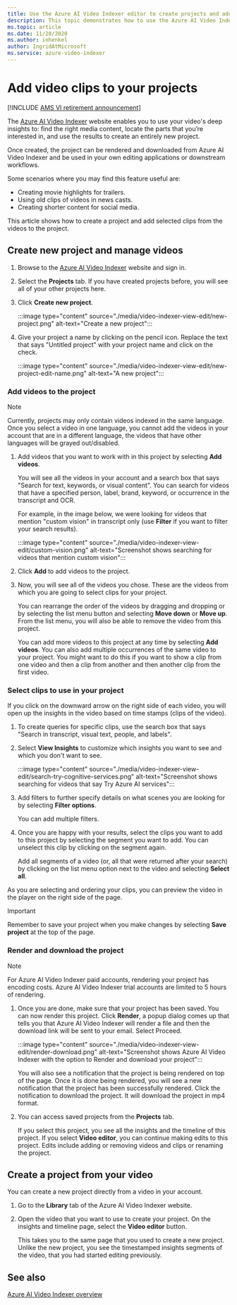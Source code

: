 ```yaml
---
title: Use the Azure AI Video Indexer editor to create projects and add video clips
description: This topic demonstrates how to use the Azure AI Video Indexer editor to create projects and add video clips.
ms.topic: article
ms.date: 11/28/2020
ms.author: inhenkel
author: IngridAtMicrosoft
ms.service: azure-video-indexer
---
```


# Add video clips to your projects

[!INCLUDE [AMS VI retirement announcement](./includes/important-ams-retirement-avi-announcement.md)]

The [Azure AI Video Indexer](https://www.videoindexer.ai/) website enables you to use your video's deep insights to: find the right media content, locate the parts that you’re interested in, and use the results to create an entirely new project. 

Once created, the project can be rendered and downloaded from Azure AI Video Indexer and be used in your own editing applications or downstream workflows.

Some scenarios where you may find this feature useful are: 

* Creating movie highlights for trailers.
* Using old clips of videos in news casts.
* Creating shorter content for social media.

This article shows how to create a project and add selected clips from the videos to the project. 

## Create new project and manage videos

1. Browse to the [Azure AI Video Indexer](https://www.videoindexer.ai/) website and sign in.
1. Select the **Projects** tab. If you have created projects before, you  will see all of your other projects here.
1. Click **Create new project**.  

    :::image type="content" source="./media/video-indexer-view-edit/new-project.png" alt-text="Create a new project":::
1. Give your project a name by clicking on the pencil icon. Replace the text that says "Untitled project" with your project name and click on the check.

    :::image type="content" source="./media/video-indexer-view-edit/new-project-edit-name.png" alt-text="A new project":::
    
### Add videos to the project

> [!NOTE]
> Currently, projects may only contain videos indexed in the same language. </br>Once you select a video in one language, you cannot add the videos in your account that are in a different language, the videos that have other languages will be grayed out/disabled.

1. Add videos that you want to work with in this project by selecting **Add videos**.

    You will see all the videos in your account and a search box that says "Search for text, keywords, or visual content". You can search for videos that have a specified person, label, brand, keyword, or occurrence in the transcript and OCR.
    
    For example, in the image below, we were looking for videos that mention "custom vision" in transcript only (use **Filter** if you want to filter your search results).
    
    :::image type="content" source="./media/video-indexer-view-edit/custom-vision.png" alt-text="Screenshot shows searching for videos that mention custom vision":::
1. Click **Add** to add videos to the project.
1. Now, you will see all of the videos you chose. These are the videos from which you are going to select clips for your project.

    You can rearrange the order of the videos by dragging and dropping or by selecting the list menu button and selecting **Move down** or **Move up**. From the list menu, you will also be able to remove the video from this project. 
    
    You can add more videos to this project at any time by selecting **Add videos**. You can also add multiple occurrences of the same video to your project. You might want to do this if you want to show a clip from one video and then a clip from another and then another clip from the first video. 

### Select clips to use in your project

If you click on the downward arrow on the right side of each video, you will open up the insights in the video based on time stamps (clips of the video). 

1. To create queries for specific clips, use the search box that says "Search in transcript, visual text, people, and labels".
1. Select **View Insights** to customize which insights you want to see and which you don't want to see. 

    :::image type="content" source="./media/video-indexer-view-edit/search-try-cognitive-services.png" alt-text="Screenshot shows searching for videos that say Try Azure AI services":::
1. Add filters to further specify details on what scenes you are looking for by selecting **Filter options**.

    You can add multiple filters. 
1. Once you are happy with your results, select the clips you want to add to this project by selecting the segment you want to add. You can unselect this clip by clicking on the segment again.
    
    Add all segments of a video (or, all that were returned after your search) by clicking on the list menu option next to the video and selecting **Select all**. 

As you are selecting and ordering your clips, you can preview the video in the player on the right side of the page. 

> [!IMPORTANT]
> Remember to save your project when you make changes by selecting **Save project** at the top of the page. 

### Render and download the project

> [!NOTE]
> For Azure AI Video Indexer paid accounts, rendering your project has encoding costs. Azure AI Video Indexer trial accounts are limited to 5 hours of rendering.

1. Once you are done, make sure that your project has been saved. You can now render this project. Click **Render**, a popup dialog comes up that tells you that Azure AI Video Indexer will render a file and then the download link will be sent to your email. Select Proceed. 

    :::image type="content" source="./media/video-indexer-view-edit/render-download.png" alt-text="Screenshot shows Azure AI Video Indexer with the option to Render and download your project":::
    
    You will also see a notification that the project is being rendered on top of the page. Once it is done being rendered, you will see a new notification that the project has been successfully rendered. Click the notification to download the project. It will download the project in mp4 format.
1. You can access saved projects from the **Projects** tab. 

    If you select this project, you see all the insights and the timeline of this project. If you select **Video editor**, you can continue making edits to this project. Edits include adding or removing videos and clips or renaming the project.
    
## Create a project from your video

You can create a new project directly from a video in your account. 

1. Go to the **Library** tab of the Azure AI Video Indexer website.
1. Open the video that you want to use to create your project. On the insights and timeline page, select the **Video editor** button.

    This takes you to the same page that you used to create a new project. Unlike the new project, you see the timestamped insights segments of the video, that you had started editing previously.

## See also

[Azure AI Video Indexer overview](video-indexer-overview.md)

